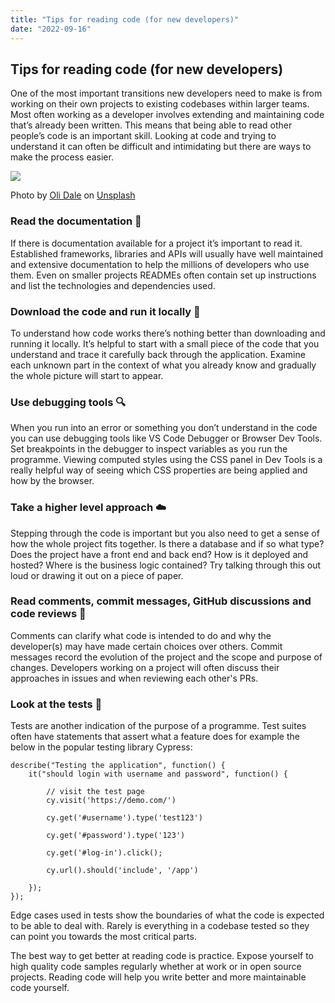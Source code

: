 ```yaml
---
title: "Tips for reading code (for new developers)"
date: "2022-09-16"
---
```


## Tips for reading code (for new developers)

One of the most important transitions new developers need to make is from working on their own projects to existing codebases within larger teams. Most often working as a developer involves extending and maintaining code that’s already been written. This means that being able to read other people’s code is an important skill. Looking at code and trying to understand it can often be difficult and intimidating but there are ways to make the process easier.

![](https://images.unsplash.com/photo-1474377207190-a7d8b3334068?ixlib=rb-1.2.1&ixid=MnwxMjA3fDB8MHxwaG90by1wYWdlfHx8fGVufDB8fHx8&auto=format&fit=crop&w=2670&q=80)

Photo by <a href="https://unsplash.com/@olidale?utm_source=unsplash&utm_medium=referral&utm_content=creditCopyText">Oli Dale</a> on <a href="https://unsplash.com/collections/4621741/coding?utm_source=unsplash&utm_medium=referral&utm_content=creditCopyText">Unsplash</a>
  
### Read the documentation 📖
If there is documentation available for a project it’s important to read it. Established frameworks, libraries and APIs will usually have well maintained and extensive documentation to help the millions of developers who use them. Even on smaller projects READMEs often contain set up instructions and list the technologies and dependencies used. 

### Download the code and run it locally 🚂
To understand how code works there’s nothing better than downloading and running it locally. It’s helpful to start with a small piece of the code that you understand and trace it carefully back through the application. Examine each unknown part in the context of what you already know and gradually the whole picture will start to appear.

### Use debugging tools 🔍
When you run into an error or something you don’t understand in the code you can use debugging tools like VS Code Debugger or Browser Dev Tools. Set breakpoints in the debugger to inspect variables as you run the programme. Viewing computed styles using the CSS panel in Dev Tools is a really helpful way of seeing which CSS properties are being applied and how by the browser.

### Take a higher level approach ☁️
Stepping through the code is important but you also need to get a sense of how the whole project fits together. Is there a database and if so what type? Does the project have a front end and back end? How is it deployed and hosted? Where is the business logic contained? Try talking through this out loud or drawing it out on a piece of paper.

### Read comments, commit messages, GitHub discussions and code reviews 📜
Comments can clarify what code is intended to do and why the developer(s) may have made certain choices over others. Commit messages record the evolution of the project and the scope and purpose of changes. Developers working on a project will often discuss their approaches in issues and when reviewing each other's PRs. 

### Look at the tests 🧪
Tests are another indication of the purpose of a programme. Test suites often have statements that assert what a feature does for example the below in the popular testing library Cypress:

```
describe("Testing the application", function() {
    it("should login with username and password", function() {

        // visit the test page
        cy.visit('https://demo.com/')

        cy.get('#username').type('test123')

        cy.get('#password').type('123')

        cy.get('#log-in').click();

        cy.url().should('include', '/app')

    });
});

```

Edge cases used in tests show the boundaries of what the code is expected to be able to deal with. Rarely is everything in a codebase tested so they can point you towards the most critical parts. 

The best way to get better at reading code is practice. Expose yourself to high quality code samples regularly whether at work or in open source projects. Reading code will help you write better and more maintainable code yourself. 





